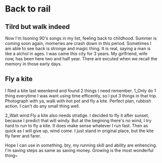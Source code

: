 # Back to rail
## Tilrd but walk indeed
Now I'm lisoning 90's songs in my list, feeling back to childhood.
Summer is coming soon again, momeries are crash down in this period.
Sometimes I am able to see back is stronge and magic thing.
It is real, saying a man is like a alchol in ages.
I was came this city for 3 years. My girlfriend, wife now, has been here two and half year.
There are excuted when we recall the memory in those early days.

## Fly a kite
I flied a kite last weenkend and found 2 things I need remember.
1_Only do 1 thing everytime
I was want using time efficently, so I put 3 things in that trip.
Photograph with ya, walk with hot pot and fly a kite.
Perfect plan, rubbish action. I can't do any small thing well.

2_Wait wind
Fly a kite also needs stratige. I decided to fly it after sunset, because I predict that will windy.
But at the begining there's no wind, I try hard to run to fly a kite.
It does make sense whatever I run fast.
Then as quick as I will give up, wind come.
I just stand in original place, but the kite fly farer and farer.

Hope I can use in something.
bty, my running skill and ability are enhencing. I'm saving steps as same as saving money.
Growing is the most wonderful thing~


